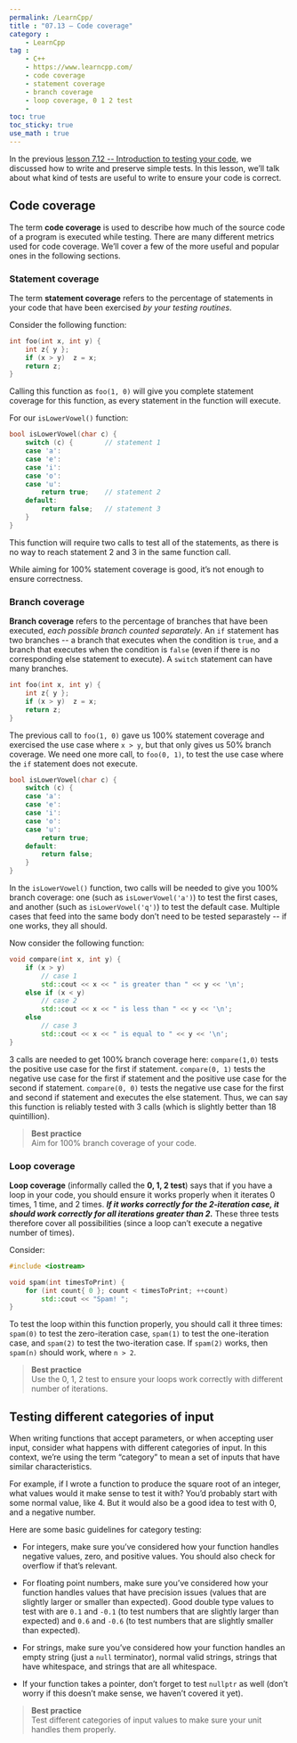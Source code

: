 ```yaml
---
permalink: /LearnCpp/
title : "07.13 — Code coverage"
category :
    - LearnCpp
tag : 
    - C++
    - https://www.learncpp.com/
    - code coverage
    - statement coverage
    - branch coverage
    - loop coverage, 0 1 2 test
    - 
toc: true  
toc_sticky: true 
use_math : true
---
```




In the previous [lesson 7.12 -- Introduction to testing your code](https://www.learncpp.com/cpp-tutorial/introduction-to-testing-your-code/), we discussed how to write and preserve simple tests. In this lesson, we’ll talk about what kind of tests are useful to write to ensure your code is correct.


## Code coverage

The term **code coverage** is used to describe how much of the source code of a program is executed while testing. There are many different metrics used for code coverage. We’ll cover a few of the more useful and popular ones in the following sections.


### Statement coverage

The term **statement coverage** refers to the percentage of statements in your code that have been exercised *by your testing routines*.

Consider the following function:

```c++
int foo(int x, int y) {
    int z{ y };
    if (x > y)  z = x;
    return z;
}
```

Calling this function as `foo(1, 0)` will give you complete statement coverage for this function, as every statement in the function will execute.

For our `isLowerVowel()` function:

```c++
bool isLowerVowel(char c) {
    switch (c) {        // statement 1
    case 'a':
    case 'e':
    case 'i':
    case 'o':
    case 'u':
        return true;    // statement 2
    default:
        return false;   // statement 3
    }
}
```

This function will require two calls to test all of the statements, as there is no way to reach statement 2 and 3 in the same function call.

While aiming for 100% statement coverage is good, it’s not enough to ensure correctness.


### Branch coverage

**Branch coverage** refers to the percentage of branches that have been executed, *each possible branch counted separately*. An `if` statement has two branches -- a branch that executes when the condition is `true`, and a branch that executes when the condition is `false` (even if there is no corresponding else statement to execute). A `switch` statement can have many branches.

```c++
int foo(int x, int y) {
    int z{ y };
    if (x > y)  z = x;
    return z;
}
```

The previous call to `foo(1, 0)` gave us 100% statement coverage and exercised the use case where `x > y`, but that only gives us 50% branch coverage. We need one more call, to `foo(0, 1)`, to test the use case where the `if` statement does not execute.

```c++
bool isLowerVowel(char c) {
    switch (c) {
    case 'a':
    case 'e':
    case 'i':
    case 'o':
    case 'u':
        return true;
    default:
        return false;
    }
}
```

In the `isLowerVowel()` function, two calls will be needed to give you 100% branch coverage: one (such as `isLowerVowel('a')`) to test the first cases, and another (such as `isLowerVowel('q')`) to test the default case. Multiple cases that feed into the same body don’t need to be tested separastely -- if one works, they all should.

Now consider the following function:

```c++
void compare(int x, int y) {
    if (x > y)
        // case 1
        std::cout << x << " is greater than " << y << '\n';
    else if (x < y)
        // case 2
        std::cout << x << " is less than " << y << '\n';
    else
        // case 3
        std::cout << x << " is equal to " << y << '\n';
}
```

3 calls are needed to get 100% branch coverage here: `compare(1,0)` tests the positive use case for the first if statement. `compare(0, 1)` tests the negative use case for the first if statement and the positive use case for the second if statement. `compare(0, 0)` tests the negative use case for the first and second if statement and executes the else statement. Thus, we can say this function is reliably tested with 3 calls (which is slightly better than 18 quintillion).

>**Best practice**  
Aim for 100% branch coverage of your code.


### Loop coverage

**Loop coverage** (informally called the **0, 1, 2 test**) says that if you have a loop in your code, you should ensure it works properly when it iterates 0 times, 1 time, and 2 times. ***If it works correctly for the 2-iteration case, it should work correctly for all iterations greater than 2.*** These three tests therefore cover all possibilities (since a loop can’t execute a negative number of times).

Consider:

```c++
#include <iostream>

void spam(int timesToPrint) {
    for (int count{ 0 }; count < timesToPrint; ++count)
        std::cout << "Spam! ";
}
```

To test the loop within this function properly, you should call it three times: `spam(0)` to test the zero-iteration case, `spam(1)` to test the one-iteration case, and `spam(2)` to test the two-iteration case. If `spam(2)` works, then `spam(n)` should work, where `n > 2`.

>**Best practice**  
Use the 0, 1, 2 test to ensure your loops work correctly with different number of iterations.


## Testing different categories of input

When writing functions that accept parameters, or when accepting user input, consider what happens with different categories of input. In this context, we’re using the term “category” to mean a set of inputs that have similar characteristics.

For example, if I wrote a function to produce the square root of an integer, what values would it make sense to test it with? You’d probably start with some normal value, like 4. But it would also be a good idea to test with 0, and a negative number.

Here are some basic guidelines for category testing:

- For integers, make sure you’ve considered how your function handles negative values, zero, and positive values. You should also check for overflow if that’s relevant.

- For floating point numbers, make sure you’ve considered how your function handles values that have precision issues (values that are slightly larger or smaller than expected). Good double type values to test with are `0.1` and `-0.1` (to test numbers that are slightly larger than expected) and `0.6` and `-0.6` (to test numbers that are slightly smaller than expected).

- For strings, make sure you’ve considered how your function handles an empty string (just a `null` terminator), normal valid strings, strings that have whitespace, and strings that are all whitespace.

- If your function takes a pointer, don’t forget to test `nullptr` as well (don’t worry if this doesn’t make sense, we haven’t covered it yet).

>**Best practice**  
Test different categories of input values to make sure your unit handles them properly.
